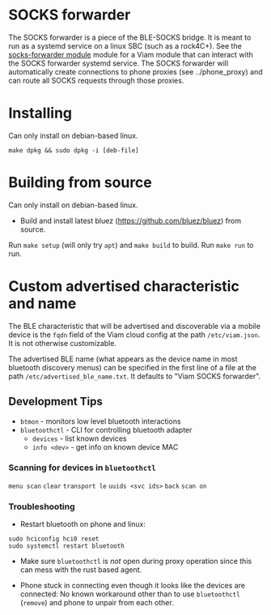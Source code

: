 # SOCKS forwarder

The SOCKS forwarder is a piece of the BLE-SOCKS bridge. It is meant to run as a
systemd service on a linux SBC (such as a rock4C+). See the [socks-forwarder
module](https://app.viam.com/module/viam/socks-forwarder) module for a Viam
module that can interact with the SOCKS forwarder systemd service. The SOCKS
forwarder will automatically create connections to phone proxies (see
../phone_proxy) and can route all SOCKS requests through those proxies. 

# Installing

Can only install on debian-based linux.

`make dpkg && sudo dpkg -i [deb-file]`

# Building from source

Can only install on debian-based linux.

* Build and install latest bluez (https://github.com/bluez/bluez) from source.

Run `make setup` (will only try `apt`) and `make build` to build. Run `make
run` to run.

# Custom advertised characteristic and name

The BLE characteristic that will be advertised and discoverable via a mobile
device is the `fqdn` field of the Viam cloud config at the path
`/etc/viam.json`. It is not otherwise customizable.

The advertised BLE name (what appears as the device name in most bluetooth
discovery menus) can be specified in the first line of a file at the path
`/etc/advertised_ble_name.txt`. It defaults to "Viam SOCKS forwarder".

## Development Tips

- `btmon` - monitors low level bluetooth interactions
- `bluetoothctl` - CLI for controlling bluetooth adapter
	- `devices` - list known devices
	- `info <dev>` - get info on known device MAC

### Scanning for devices in `bluetoothctl`
`menu scan`
`clear`
`transport le`
`uuids <svc ids>`
`back`
`scan on`

### Troubleshooting

* Restart bluetooth on phone and linux:
```
sudo hciconfig hci0 reset
sudo systemctl restart bluetooth
```

* Make sure `bluetoothctl` is _not_ open during proxy operation since this can
  mess with the rust based agent.

* Phone stuck in connecting even though it looks like the devices are
  connected: No known workaround other than to use `bluetoothctl` (`remove`)
  and phone to unpair from each other.
